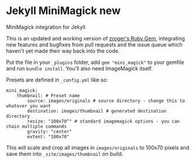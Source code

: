 # Jekyll MiniMagick new
MiniMagick integration for Jekyll

This is an updated and working version of [zroger's Ruby Gem](https://github.com/zroger/jekyll-minimagick), integrating new features and bugfixes from pull requests and the issue queue which haven't yet made their way back into the code.

Put the file in your `_plugins` folder, add `gem "mini_magick"` to your gemfile and run `bundle install`. You'll also need ImageMagick itself.

Presets are defined in `_config.yml` like so:

```
mini_magick:
    thumbnail: # Preset name
        source: images/originals # source directory - change this to whatever you want
        destination: images/thumbnail # generated destination directory
        resize: "100x70^" # standard imagemagick options - you can chain multiple commands
        gravity: "center"
        extent: "100x70"
```

This will scale and crop all images in `images/originals` to 100x70 pixels and save them into `_site/images/thumbnail` on build.

